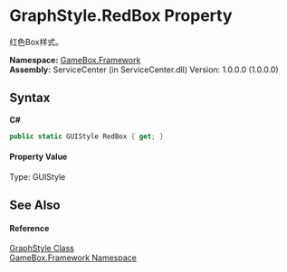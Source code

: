 # GraphStyle.RedBox Property 
 

红色Box样式。

**Namespace:**&nbsp;<a href="a8957fe6-9cc0-3a6d-cd5c-a2a246efee1e">GameBox.Framework</a><br />**Assembly:**&nbsp;ServiceCenter (in ServiceCenter.dll) Version: 1.0.0.0 (1.0.0.0)

## Syntax

**C#**<br />
``` C#
public static GUIStyle RedBox { get; }
```


#### Property Value
Type: GUIStyle

## See Also


#### Reference
<a href="1aea1b1f-1904-f47c-5039-8e013d0e7ed2">GraphStyle Class</a><br /><a href="a8957fe6-9cc0-3a6d-cd5c-a2a246efee1e">GameBox.Framework Namespace</a><br />